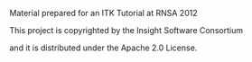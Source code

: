 Material prepared for an ITK Tutorial at RNSA 2012

This project is copyrighted by the Insight Software Consortium

and it is distributed under the Apache 2.0 License.

